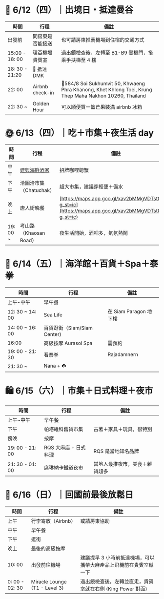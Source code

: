 # 🛫 6/12（四）｜出境日・抵達曼谷

| 時間             | 行程              | 備註                                                                                                       |
| -------------- | --------------- | -------------------------------------------------------------------------------------------------------- |
| 出發前            | 問房東是否能接送        | 也可請房東推薦機場到住宿的交通方式                                                                                        |
| 15:00 - 18: 00 | 環亞機場貴賓室         | 過出鏡檢查後，左轉至 B1-B9 登機門，搭乘手扶梯至 4 樓                                                                          |
| 18: 30 - 21:20 | 🛬 抵達 DMK       |                                                                                                          |
| 22: 00         | Airbnb check-in | 📍584/8 Soi Sukhumvit 50, Khwaeng Phra Khanong, Khet Khlong Toei, Krung Thep Maha Nakhon 10260, Thailand |
| 22: 30 ~       | Golden Hour     | 可以順便買一籃芒果裝滿 airbnb 冰箱                                                                                    |

# 🌞 6/13（四）｜吃＋市集＋夜生活 day

| 時間       | 行程                                           | 備註                                                                                                     |
| -------- | -------------------------------------------- | ------------------------------------------------------------------------------------------------------ |
| 中午       | [建興海鮮酒家](https://www.somboonseafood.com/en/) | 招牌咖哩螃蟹                                                                                                 |
| 下午       | 洽圖洽市集（Chatuchak）                             | 超大市集，建議穿輕便＋備水                                                                                          |
| 晚上       | 唐人街晚餐                                        | [https://maps.app.goo.gl/xav2bMMgVDTst8Zs8?g_st=ic](https://maps.app.goo.gl/xav2bMMgVDTst8Zs8?g_st=ic) |
| 19: 00 ~ | 考山路（Khaosan Road）                            | 夜生活開始，酒吧多，氣氛熱鬧                                                                                         |

# 🐠 6/14（五）｜海洋館＋百貨＋Spa＋泰拳

| 時間              | 行程                     | 備註                 |
| --------------- | ---------------------- | ------------------ |
| 上午~中午           | 早午餐                    |                    |
| 12: 30 ~ 14: 00 | Sea Life               | 在 Siam Paragon 地下樓 |
| 14: 00 ~ 16: 00 | 百貨逛街（Siam/Siam Center) |                    |
| 16:00           | 高級按摩 Aurasol Spa       | 需預約                |
| 19: 00 - 21: 30 | 看泰拳                    | Rajadamnern        |
| 21: 30 ~        | Nana + ☘️              |                    |

# 🛍️ 6/15（六）｜市集＋日式料理＋夜市

| 時間              | 行程             | 備註              |
| --------------- | -------------- | --------------- |
| 上午~中午           | 早午餐            |                 |
| 下午              | 帕塔維科舊貨市集       | 古著＋家具＋玩具，很特別    |
| 傍晚              | 按摩             |                 |
| 19: 00 - 21: 00 | RQS 大麻店 + 日式料理 | RQS 是當地知名品牌     |
| 21: 30 - 01: 00 | 席琳納卡鐵道夜市       | 當地人最推夜市，美食＋雜貨超多 |

# 🎒 6/16（日）｜回國前最後放鬆日

| 時間             | 行程                            | 備註                                   |
| -------------- | ----------------------------- | ------------------------------------ |
| 上午             | 行李寄放（Airbnb）                  | 或請房東協助                               |
| 中午             | 早午餐                           |                                      |
| 下午             | 逛街                            |                                      |
| 晚上             | 最後的高級按摩                       |                                      |
| 10: 00         | 出發前往機場                        | 建議提早 3 小時前抵達機場，可以攜帶大麻產品上飛機前在貴賓室鬆一下   |
| 0: 00 - 02: 30 | Miracle Lounge (T1 - Level 3) | 過出鏡檢查後，左轉並直走，貴賓室就在右側 (King Power 對面) |
